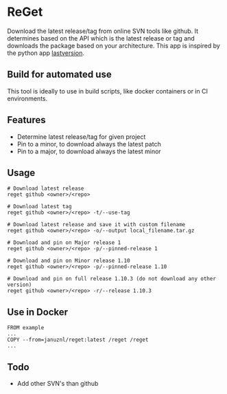 # ReGet
Download the latest release/tag from online SVN tools like github. It determines based on the API which is the latest release or tag and downloads the package based on your architecture. This app is inspired by the python app [lastversion](https://github.com/dvershinin/lastversion).

## Build for automated use
This tool is ideally to use in build scripts, like docker containers or in CI environments.

## Features
* Determine latest release/tag for given project
* Pin to a minor, to download always the latest patch
* Pin to a major, to download always the latest minor

## Usage
```
# Download latest release
reget github <owner>/<repo>

# Download latest tag
reget github <owner>/<repo> -t/--use-tag

# Download latest release and save it with custom filename
reget github <owner>/<repo> -o/--output local_filename.tar.gz

# Download and pin on Major release 1
reget github <owner>/<repo> -p/--pinned-release 1 

# Download and pin on Minor release 1.10
reget github <owner>/<repo> -p/--pinned-release 1.10

# Download and pin on full release 1.10.3 (do not download any other version)
reget github <owner>/<repo> -r/--release 1.10.3

```

## Use in Docker

```
FROM example
...
COPY --from=januznl/reget:latest /reget /reget
...

```

## Todo
* Add other SVN's than github
